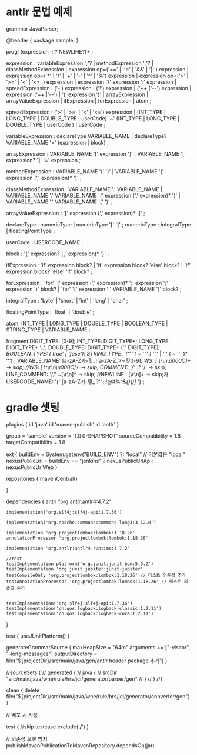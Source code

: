 # antlr 문법 예제
grammar JavaParser;

@header {
    package sample;
}

prog:	(expression ';'? NEWLINE?)* ;

expression
    : variableExpression ';'?
    | methodExpression ';'?
    | classMethodExpression
    | expression op=('==' | '!=' | '&&' | '||') expression
    | expression op=('*' | '/' | '+' | '-' | '^' | '%') expression
    | expression op=('>' | '>=' | '<' | '<=' ) expression
    | expression '?' expression ':' expression
    | spreadExpression
    | ('-') expression
    | ('!') expression
    | ('++'|'--') expression
    | expression ('++'|'--')
    | '(' expression ')'
    | arrayExpression
    | arrayValueExpression
    | ifExpression
    | forExpression
    | atom
    ;

spreadExpression
    : ('>' | '>=' | '<' | '<=') expression
    | (INT_TYPE | LONG_TYPE | DOUBLE_TYPE | userCode) '~' (INT_TYPE | LONG_TYPE | DOUBLE_TYPE | userCode )
    | userCode
    ;

variableExpression
    : declareType VARIABLE_NAME
    | declareType? VARIABLE_NAME '=' (expression | block)
    ;

arrayExpression
    : VARIABLE_NAME '[' expression ']'
    | VARIABLE_NAME '[' expression? ']' '=' expression
    ;

methodExpression
    : VARIABLE_NAME '(' ')'
    | VARIABLE_NAME '(' expression (',' expression)* ')'
    ;

classMethodExpression
    : VARIABLE_NAME '.' VARIABLE_NAME
    | VARIABLE_NAME '.' VARIABLE_NAME '(' expression (',' expression)* ')'
    | VARIABLE_NAME '.' VARIABLE_NAME '(' ')'
    ;

arrayValueExpression
    : '[' expression (',' expression)* ']'
    ;


declareType
    : numericType
    | numericType '[' ']'
    ;
numericType
    : integralType
    | floatingPointType
    ;

userCode
    : USERCODE_NAME
    ;

block
    : '{' expression? (',' expression)* '}'
    ;

ifExpression
    : 'if' expression block?
    | 'if' expression block? 'else' block?
    | 'if' expression block? 'else' 'if' block?
    ;


forExpression
    : 'for' '(' expression (',' expression)* ';' expression ';' expression ')' block?
    | 'for' '(' expression ':' VARIABLE_NAME ')' block?
    ;

integralType
    : 'byte'
    | 'short'
    | 'int'
    | 'long'
    | 'char'
    ;

floatingPointType
    : 'float'
    | 'double'
    ;

atom:   INT_TYPE
    |   LONG_TYPE
    |   DOUBLE_TYPE
    |   BOOLEAN_TYPE
    |   STRING_TYPE
    |   VARIABLE_NAME
    ;

fragment
DIGIT_TYPE: [0-9];
INT_TYPE: DIGIT_TYPE+;
LONG_TYPE: DIGIT_TYPE+ 'L';
DOUBLE_TYPE: DIGIT_TYPE+ ('.' DIGIT_TYPE)*;
BOOLEAN_TYPE: ('true' | 'fase');
STRING_TYPE : ('"' ( ~ '"' )* '"' | '\'' ( ~ '\'' )* '\'') ;
VARIABLE_NAME: [a-zA-Z가-힣_][a-zA-Z_가-힣0-9]*;
WS: [ \r\n\u000C]+ -> skip;
//WS: [ \t\r\n\u000C]+ -> skip;
COMMENT: '/*' .*? '*/' -> skip;
LINE_COMMENT: '//' ~[\r\n]* -> skip;
//NEWLINE : [\r\n]+ -> skip;가
USERCODE_NAME: '{' [a-zA-Z가-힣_ ?'";:!@#$%^&*{}()][a-zA-Z_가-힣0-9 ?'";:!@#$%^&*{}()]* '}';

# gradle 셋팅
plugins {
    id 'java'
    id 'maven-publish'
    id 'antlr'
}

group = 'sample'
version = '1.0.0-SNAPSHOT'
sourceCompatibility = 1.8
targetCompatibility = 1.8

ext {
    buildEnv = System.getenv("BUILD_ENV") ?: "local" // 기본값은 "local"
    nexusPublicUrl = buildEnv == "jenkins" ? nexusPublicUrlAp : nexusPublicUrlWeb
}

repositories {
    mavenCentral()

}

dependencies {
    antlr "org.antlr:antlr4:4.7.2"

    implementation('org.slf4j:slf4j-api:1.7.36')

    implementation('org.apache.commons:commons-lang3:3.12.0')

    implementation 'org.projectlombok:lombok:1.18.26'
    annotationProcessor 'org.projectlombok:lombok:1.18.26'

    implementation 'org.antlr:antlr4-runtime:4.7.2'

    //test
    testImplementation platform('org.junit:junit-bom:5.9.2')
    testImplementation 'org.junit.jupiter:junit-jupiter'
    testCompileOnly 'org.projectlombok:lombok:1.18.26' // 테스트 의존성 추가
    testAnnotationProcessor 'org.projectlombok:lombok:1.18.26' // 테스트 의존성 추가


    testImplementation('org.slf4j:slf4j-api:1.7.36')
    testImplementation('ch.qos.logback:logback-classic:1.2.11')
    testImplementation('ch.qos.logback:logback-core:1.2.11')


}

test {
    useJUnitPlatform()
}

generateGrammarSource {
    maxHeapSize = "64m"
    arguments += ["-visitor", "-long-messages"]
    outputDirectory = file("${projectDir}/src/main/java/gen/antlr header package 추가")
}

//sourceSets {
//    generated {
//        java {
//            srcDir "src/main/java/wne/rule/hrs/jci/generator/parser/gen"
//        }
//    }
//}

clean {
    delete file("${projectDir}/src/main/java/wne/rule/hrs/jci/generator/converter/gen")
}


// 배포 시 사용


test {
    //skip testcase
    exclude('**/**')
}

// 의존성 오류 방지
publishMavenPublicationToMavenRepository.dependsOn(jar)

